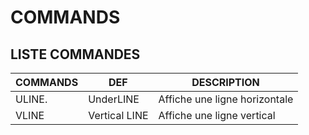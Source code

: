 # **COMMANDS**

## **LISTE COMMANDES**

| **COMMANDS** | **DEF**       | **DESCRIPTION**               |
|--------------|---------------|-------------------------------|
| ULINE.       | UnderLINE     | Affiche une ligne horizontale |
| VLINE        | Vertical LINE | Affiche une ligne vertical    |